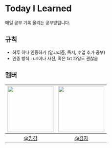 # Today I Learned
매일 공부 기록 올리는 공부방입니다.

## 규칙
- 하루 하나 인증하기 (알고리즘, 독서, 수업 추가 공부)
- 인증 방식 : url이나 사진, 혹은 txt 파일도 괜찮음

## 멤버
| <img src="https://avatars.githubusercontent.com/Eunice991217" width=150> | <img src="https://avatars.githubusercontent.com/jihunParkkk" width=150> |
|:--:|:--:|
|[@밍깅](https://github.com/Eunice991217)| [@감자](https://github.com/jihunparkkk) | 



